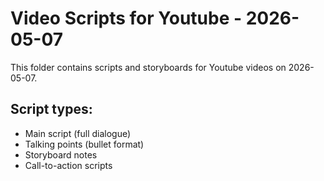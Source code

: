 # Video Scripts for Youtube - 2026-05-07

This folder contains scripts and storyboards for Youtube videos on 2026-05-07.

## Script types:
- Main script (full dialogue)
- Talking points (bullet format)
- Storyboard notes
- Call-to-action scripts
